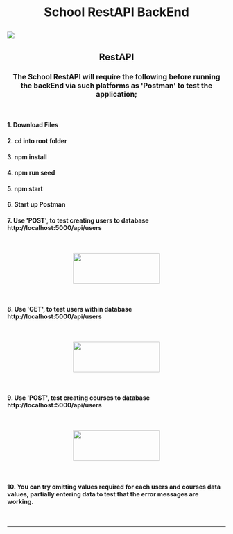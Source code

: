 <h1><b><p align="center">School RestAPI BackEnd</p></b></h1>

<a><img src="https://github.com/sargef/school-restapi-backend/blob/master/assets/restapi.png"></a>

<h2><b><p align="center">RestAPI</p></b></h2>

<h3><p align="center">  The School RestAPI will require the following before running the backEnd via such platforms as 'Postman' to test the application;  </p></h3>
<br />

<h4><b>1. Download Files</b></h4>
<h4><b>2. cd into root folder</b></h4>
<h4><b>3. npm install</b></h4>
<h4><b>4. npm run seed</b></h4>
<h4><b>5. npm start</b></h4>
<h4><b>6. Start up Postman</b></h4>
<h4><b>7. Use 'POST', to test creating users to database http://localhost:5000/api/users</b></h4>
</br>
<p align="center"><a><img src="https://github.com/sargef/school-restapi-backend/blob/master/assets/postUser.png" width="200" height="70"></a></p>
</br>
<h4><b>8. Use 'GET', to test users within database http://localhost:5000/api/users</b></h4>
</br>
<p align="center"><a><img src="https://github.com/sargef/school-restapi-backend/blob/master/assets/getUser.png" width="200" height="70"></a></p>
</br>
<h4><b>9. Use 'POST', test creating courses to database http://localhost:5000/api/users</b></h4>
</br>
<p align="center"><a><img src="https://github.com/sargef/school-restapi-backend/blob/master/assets/postCourse.png" width="200" height="70"></a></p>
</br>
<h4><b>10. You can try omitting values required for each users and courses data values, partially entering data to test that the error messages are working.</b></h4>
<br />


----------------------------------------------------------------------------------------------------------------------------------------

